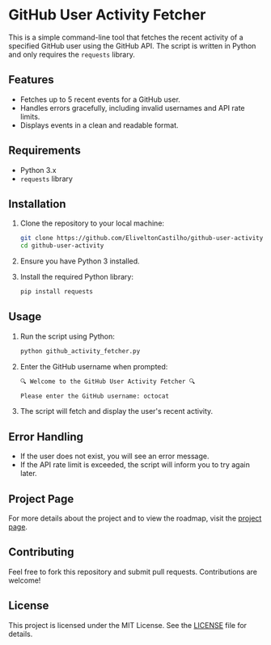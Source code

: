 # GitHub User Activity Fetcher

This is a simple command-line tool that fetches the recent activity of a specified GitHub user using the GitHub API. The script is written in Python and only requires the `requests` library.

## Features

- Fetches up to 5 recent events for a GitHub user.
- Handles errors gracefully, including invalid usernames and API rate limits.
- Displays events in a clean and readable format.

## Requirements

- Python 3.x
- `requests` library

## Installation

1. Clone the repository to your local machine:

    ```bash
    git clone https://github.com/EliveltonCastilho/github-user-activity.git
    cd github-user-activity
    ```

2. Ensure you have Python 3 installed.

3. Install the required Python library:

    ```bash
    pip install requests
    ```

## Usage

1. Run the script using Python:

    ```bash
    python github_activity_fetcher.py
    ```

2. Enter the GitHub username when prompted:

    ```bash
    🔍 Welcome to the GitHub User Activity Fetcher 🔍

    Please enter the GitHub username: octocat
    ```

3. The script will fetch and display the user's recent activity.

## Error Handling

- If the user does not exist, you will see an error message.
- If the API rate limit is exceeded, the script will inform you to try again later.

## Project Page

For more details about the project and to view the roadmap, visit the [project page](https://roadmap.sh/projects/github-user-activity).

## Contributing

Feel free to fork this repository and submit pull requests. Contributions are welcome!

## License

This project is licensed under the MIT License. See the [LICENSE](LICENSE) file for details.
